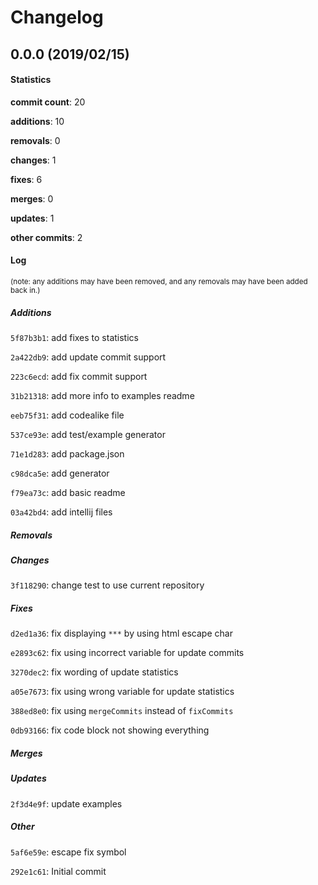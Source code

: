 # Changelog
## 0.0.0 (2019/02/15)
#### Statistics
**commit count**: 20

**additions**: 10

**removals**: 0

**changes**: 1

**fixes**: 6

**merges**: 0

**updates**: 1

**other commits**: 2

#### Log
<small>(note: any additions may have been removed, and any removals may have been added back in.)</small>
##### Additions
 `5f87b3b1`: add fixes to statistics

 `2a422db9`: add update commit support

 `223c6ecd`: add fix commit support

 `31b21318`: add more info to examples readme

 `eeb75f31`: add codealike file

 `537ce93e`: add test/example generator

 `71e1d283`: add package.json

 `c98dca5e`: add generator

 `f79ea73c`: add basic readme

 `03a42bd4`: add intellij files

##### Removals

##### Changes
 `3f118290`: change test to use current repository

##### Fixes
 `d2ed1a36`: fix displaying `***` by using html escape char

 `e2893c62`: fix using incorrect variable for update commits

 `3270dec2`: fix wording of update statistics

 `a05e7673`: fix using wrong variable for update statistics

 `388ed8e0`: fix using `mergeCommits` instead of `fixCommits`

 `0db93166`: fix code block not showing everything

##### Merges

##### Updates
 `2f3d4e9f`: update examples

##### Other
 `5af6e59e`: escape fix symbol

 `292e1c61`: Initial commit


